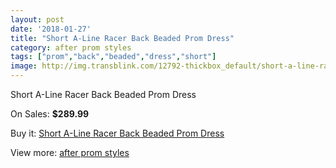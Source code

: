 ```yaml
---
layout: post
date: '2018-01-27'
title: "Short A-Line Racer Back Beaded Prom Dress"
category: after prom styles
tags: ["prom","back","beaded","dress","short"]
image: http://img.transblink.com/12792-thickbox_default/short-a-line-racer-back-beaded-prom-dress.jpg
---
```

Short A-Line Racer Back Beaded Prom Dress

On Sales: **$289.99**
<a href="https://www.transblink.com/en/after-prom-styles/4131-short-a-line-racer-back-beaded-prom-dress.html"><amp-img layout="responsive" width="600" height="600" src="//img.transblink.com/12792-thickbox_default/short-a-line-racer-back-beaded-prom-dress.jpg" alt="Short A-Line Racer Back Beaded Prom Dress 0" /></a>
<a href="https://www.transblink.com/en/after-prom-styles/4131-short-a-line-racer-back-beaded-prom-dress.html"><amp-img layout="responsive" width="600" height="600" src="//img.transblink.com/12796-thickbox_default/short-a-line-racer-back-beaded-prom-dress.jpg" alt="Short A-Line Racer Back Beaded Prom Dress 1" /></a>
<a href="https://www.transblink.com/en/after-prom-styles/4131-short-a-line-racer-back-beaded-prom-dress.html"><amp-img layout="responsive" width="600" height="600" src="//img.transblink.com/12795-thickbox_default/short-a-line-racer-back-beaded-prom-dress.jpg" alt="Short A-Line Racer Back Beaded Prom Dress 2" /></a>
<a href="https://www.transblink.com/en/after-prom-styles/4131-short-a-line-racer-back-beaded-prom-dress.html"><amp-img layout="responsive" width="600" height="600" src="//img.transblink.com/12794-thickbox_default/short-a-line-racer-back-beaded-prom-dress.jpg" alt="Short A-Line Racer Back Beaded Prom Dress 3" /></a>
<a href="https://www.transblink.com/en/after-prom-styles/4131-short-a-line-racer-back-beaded-prom-dress.html"><amp-img layout="responsive" width="600" height="600" src="//img.transblink.com/12793-thickbox_default/short-a-line-racer-back-beaded-prom-dress.jpg" alt="Short A-Line Racer Back Beaded Prom Dress 4" /></a>

Buy it: [Short A-Line Racer Back Beaded Prom Dress](https://www.transblink.com/en/after-prom-styles/4131-short-a-line-racer-back-beaded-prom-dress.html "Short A-Line Racer Back Beaded Prom Dress")

View more: [after prom styles](https://www.transblink.com/en/55-after-prom-styles "after prom styles")